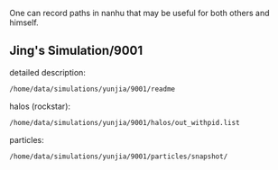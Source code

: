 One can record paths in nanhu that may be useful for both others and himself.

## Jing's Simulation/9001
detailed description: 
```bash
/home/data/simulations/yunjia/9001/readme
```
halos (rockstar):
```bash
/home/data/simulations/yunjia/9001/halos/out_withpid.list
```
particles:
```bash
/home/data/simulations/yunjia/9001/particles/snapshot/
```

